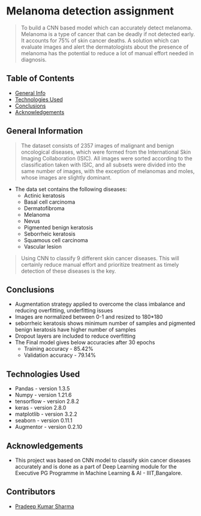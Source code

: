 # Melanoma detection assignment 
> To build a CNN based model which can accurately detect melanoma. Melanoma is a type of cancer that can be deadly if not detected early. It accounts for 75% of skin cancer deaths. A solution which can evaluate images and alert the dermatologists about the presence of melanoma has the potential to reduce a lot of manual effort needed in diagnosis.






## Table of Contents
* [General Info](#general-information)
* [Technologies Used](#technologies-used)
* [Conclusions](#conclusions)
* [Acknowledgements](#acknowledgements)

<!-- You can include any other section that is pertinent to your problem -->

## General Information

> The dataset consists of 2357 images of malignant and benign oncological diseases, which were formed from the International Skin Imaging Collaboration (ISIC). All images were sorted according to the classification taken with ISIC, and all subsets were divided into the same number of images, with the exception of melanomas and moles, whose images are slightly dominant.


- The data set contains the following diseases:
    - Actinic keratosis
    - Basal cell carcinoma
    - Dermatofibroma
    - Melanoma
    - Nevus
    - Pigmented benign keratosis
    - Seborrheic keratosis
    - Squamous cell carcinoma
    - Vascular lesion
> Using CNN to classify 9 different skin cancer diseases. This will certainly reduce manual effort and prioritize treatment as timely detection of these diseases is the key.

<!-- You don't have to answer all the questions - just the ones relevant to your project. -->

## Conclusions
- Augmentation strategy applied to overcome the class imbalance and reducing overfitting, underfitting issues
- Images are normalized between 0-1 and resized to 180*180
- seborrheic keratosis shows minimum number of samples and pigmented benign keratosis have higher number of samples
- Dropout layers are included to reduce overfitting
- The Final model gives below accuracies after 30 epochs
    - Training accuracy - 85.42% 
    - Validation accuracy -  79.14%  

<!-- You don't have to answer all the questions - just the ones relevant to your project. -->


## Technologies Used
- Pandas - version 1.3.5
- Numpy - version 1.21.6
- tensorflow - version 2.8.2
- keras - version 2.8.0
- matplotlib - version 3.2.2
- seaborn - version 0.11.1
- Augmentor - version 0.2.10

<!-- As the libraries versions keep on changing, it is recommended to mention the version of library used in this project -->

## Acknowledgements
- This project was based on CNN model to classify skin cancer diseases accurately and is done as a part of Deep Learning module for the Executive PG Programme in Machine Learning & AI - IIIT,Bangalore.


## Contributors
- <a href="https://github.com/pradeepksharma22/">Pradeep Kumar Sharma</a>


<!-- Optional -->
<!-- ## License -->
<!-- This project is open source and available under the [... License](). -->

<!-- You don't have to include all sections - just the one's relevant to your project -->
